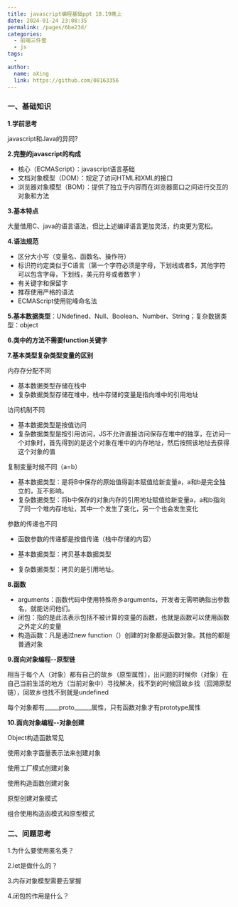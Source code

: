 ```yaml
---
title: javascript编程基础ppt 10.19晚上
date: 2024-01-24 23:08:35
permalink: /pages/6be23d/
categories:
  - 前端三件套
  - js
tags:
  - 
author: 
  name: aXing
  link: https://github.com/08163356
---
```


### 一、基础知识

**1.学前思考**

javascript和Java的异同?

**2.完整的javascript的构成**

- 核心（ECMAScript）：javascript语言基础
- 文档对象模型（DOM）：规定了访问HTML和XML的接口
- 浏览器对象模型（BOM）：提供了独立于内容而在浏览器窗口之间进行交互的对象和方法

**3.基本特点**

大量借用C、java的语言语法，但比上述编译语言更加灵活，约束更为宽松。

**4.语法规范**

- 区分大小写（变量名、函数名、操作符）
- 标识符约定类似于C语言（第一个字符必须是字母，下划线或者$，其他字符可以包含字母，下划线，美元符号或者数字 ）
- 有关键字和保留字
- 推荐使用严格的语法
- ECMAScript使用驼峰命名法

**5.基本数据类型**：UNdefined、Null、Boolean、Number、String；复杂数据类型：object

**6.类中的方法不需要function关键字**

**7.基本类型复杂类型变量的区别**

内存存分配不同

- 基本数据类型存储在栈中
- 复杂数据类型存储在堆中，栈中存储的变量是指向堆中的引用地址

访问机制不同

- 基本数据类型是按值访问
- 复杂数据类型是按引用访问，JS不允许直接访问保存在堆中的独享，在访问一个对象时，首先得到的是这个对象在堆中的内存地址，然后按照该地址去获得这个对象的值

复制变量时候不同（a=b）

- 基本数据类型：是将B中保存的原始值得副本赋值给新变量a，a和b是完全独立的，互不影响。
- 复杂数据类型：将b中保存的对象内存的引用地址赋值给新变量a，a和b指向了同一个堆内存地址，其中一个发生了变化，另一个也会发生变化

参数的传递也不同

- 函数参数的传递都是按值传递（栈中存储的内容）

- 基本数据类型：拷贝基本数据类型
- 复杂数据类型：拷贝的是引用地址。

**8.函数**

- arguments：函数代码中使用特殊帝乡arguments，开发者无需明确指出参数名，就能访问他们。
- 闭包：指的是此法表示包括不被计算的变量的函数，也就是函数可以使用函数之外定义的变量
- 构造函数：凡是通过new function（）创建的对象都是函数对象。其他的都是普通对象

**9.面向对象编程--原型链**

相当于每个人（对象）都有自己的故乡（原型属性），出问题的时候你（对象）在自己当前生活的地方（当前对象中）寻找解决，找不到的时候回故乡找（回溯原型链），回故乡也找不到就是undefined

每个对象都有_____proto______属性，只有函数对象才有prototype属性

**10.面向对象编程--对象创建**

Object构造函数常见

使用对象字面量表示法来创建对象

使用工厂模式创建对象

使用构造函数创建对象

原型创建对象模式

组合使用构造函模式和原型模式

### 二、问题思考

1.为什么要使用匿名类？

2.let是做什么的？

3.内存对象模型需要去掌握

4.闭包的作用是什么？



```javascript

```
